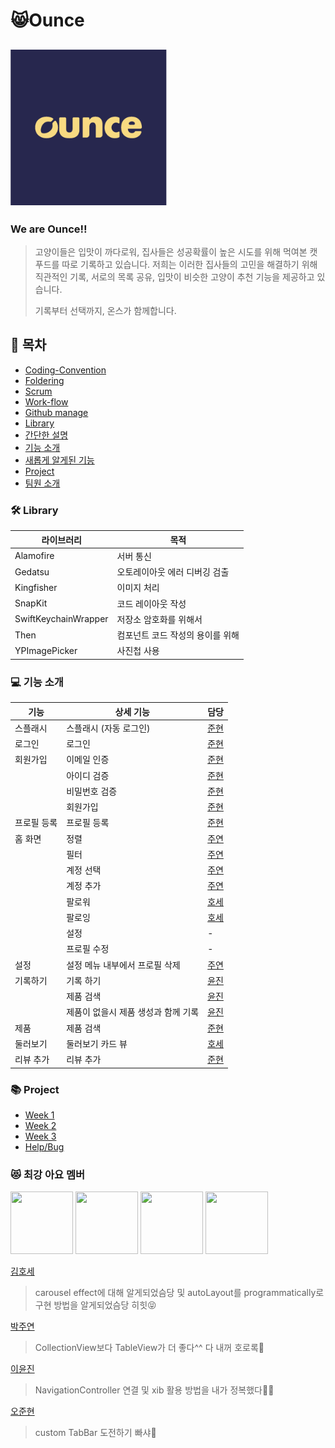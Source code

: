 # 😸Ounce



## <img src="resources/logo1.png" width="250">

### We are Ounce‼️

> 고양이들은 입맛이 까다로워, 집사들은 성공확률이 높은 시도를 위해 먹여본 캣푸드를 따로 기록하고 있습니다.
> 저희는 이러한 집사들의 고민을 해결하기 위해 직관적인 기록, 서로의 목록 공유, 입맛이 비슷한 고양이 추천 기능을 제공하고 있습니다. 
>
> 기록부터 선택까지, 온스가 함께합니다.



## 🍎 목차

- [Coding-Convention](https://github.com/We-are-Ounce/Ounce_iOS/wiki/Ounce_Coding_Convention)
- [Foldering](https://github.com/We-are-Ounce/Ounce_iOS/wiki/Ounce_Foldering)
- [Scrum](https://github.com/We-are-Ounce/Ounce_iOS/wiki/Ounce_iOS_Scrum)
- [Work-flow](https://github.com/We-are-Ounce/Ounce_iOS/wiki/Ounce_Workflow)
- [Github manage](https://github.com/We-are-Ounce/OUNCE_iOS/wiki/Git-manage)
- [Library](#library)
- [간단한 설명](#간단한-설명)
- [기능 소개](#기능-소개)
- [새롭게 알게된 기능](#새롭게-알게된-기능)
- [Project](#projcet)
- [팀원 소개](#팀원)



### 🛠 Library

| 라이브러리           | 목적                             |
| -------------------- | -------------------------------- |
| Alamofire            | 서버 통신                        |
| Gedatsu              | 오토레이아웃 에러 디버깅 검출    |
| Kingfisher           | 이미지 처리                      |
| SnapKit              | 코드 레이아웃 작성               |
| SwiftKeychainWrapper | 저장소 암호화를 위해서           |
| Then                 | 컴포넌트 코드 작성의 용이를 위해 |
| YPImagePicker        | 사진첩 사용                      |



### 💻 기능 소개

| 기능        | 상세 기능                           | 담당                                    |
| ----------- | ----------------------------------- | --------------------------------------- |
| 스플래시    | 스플래시 (자동 로그인)              | [준현](https://github.com/5anniversary) |
| 로그인      | 로그인                              | [준현](https://github.com/5anniversary) |
| 회원가입    | 이메일 인증                         | [준현](https://github.com/5anniversary) |
|             | 아이디 검증                         | [준현](https://github.com/5anniversary) |
|             | 비밀번호 검증                       | [준현](https://github.com/5anniversary) |
|             | 회원가입                            | [준현](https://github.com/5anniversary) |
| 프로필 등록 | 프로필 등록                         | [준현](https://github.com/5anniversary) |
| 홈 화면     | 정렬                                | [주연](https://github.com/juyeonblue)   |
|             | 필터                                | [주연](https://github.com/juyeonblue)   |
|             | 계정 선택                           | [주연](https://github.com/juyeonblue)   |
|             | 계정 추가                           | [주연](https://github.com/juyeonblue)   |
|             | 팔로워                              | [호세](https://github.com/psychehose)   |
|             | 팔로잉                              | [호세](https://github.com/psychehose)   |
|             | 설정                                | -                                       |
|             | 프로필 수정                         | -                                       |
| 설정        | 설정 메뉴 내부에서 프로필 삭제      | [주연](https://github.com/juyeonblue)   |
| 기록하기    | 기록 하기                           | [윤진](https://github.com/profitjean)   |
|             | 제품 검색                           | [윤진](https://github.com/profitjean)   |
|             | 제품이 없을시 제품 생성과 함께 기록 | [윤진](https://github.com/profitjean)   |
| 제품        | 제품 검색                           | [준현](https://github.com/5anniversary) |
| 둘러보기    | 둘러보기 카드 뷰                    | [호세](https://github.com/psychehose)   |
| 리뷰 추가   | 리뷰 추가                           | [준현](https://github.com/5anniversary) |



### 📚 Project

- [Week 1](https://github.com/We-are-Ounce/OUNCE_iOS/projects/1)
- [Week 2](https://github.com/We-are-Ounce/OUNCE_iOS/projects/2)
- [Week 3](https://github.com/We-are-Ounce/OUNCE_iOS/projects/3)
- [Help/Bug](https://github.com/We-are-Ounce/OUNCE_iOS/projects/4)



### 😻 최강 아요 멤버

<img src="https://user-images.githubusercontent.com/55732968/86831239-9e044800-c0d1-11ea-8ab9-408db0ed00ab.jpeg" width="100" height = "100">  <img src="https://user-images.githubusercontent.com/55732968/86831306-b07e8180-c0d1-11ea-807c-e7c5cbbd871e.jpeg" width="100" height = "100" >  <img src="https://user-images.githubusercontent.com/55732968/86831405-d015aa00-c0d1-11ea-9cd5-2ac904324133.jpeg" width="100" height = "100 ">  <img src="https://user-images.githubusercontent.com/55732968/86831496-eae81e80-c0d1-11ea-8e01-e6db7ea97d0a.jpeg" height = "100" width = "100" >

[김호세](https://github.com/psychehose )

> carousel effect에 대해 알게되었슴당 및 autoLayout를 programmatically로 구현 방법을 알게되었슴당 히힛😝

[박주연](https://github.com/juyeonblue)

> CollectionView보다 TableView가 더 좋다^^ 다 내꺼 호로록🥤

[이윤진](https://github.com/profitjean )

> NavigationController 연결 및 xib 활용 방법을 내가 정복했다🏋️‍♂️

[오준현](https://github.com/soogoon)

> custom TabBar 도전하기 빠샤🥊







